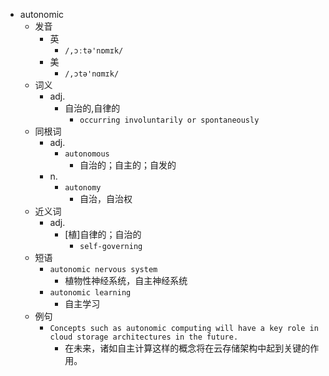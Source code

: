 - autonomic
  - 发音
    - 英
      - `/,ɔːtə'nɒmɪk/`
    - 美
      - `/,ɔtə'nɑmɪk/`
  - 词义
    - adj.
      - 自治的,自律的
        - `occurring involuntarily or spontaneously `
  - 同根词
    - adj.
      - `autonomous`
        - 自治的；自主的；自发的
    - n.
      - `autonomy`
        - 自治，自治权
  - 近义词
    - adj.
      - [植]自律的；自治的
        - `self-governing`
  - 短语
    - `autonomic nervous system`
      - 植物性神经系统，自主神经系统 
    - `autonomic learning`
      - 自主学习 
  - 例句
    - `Concepts such as autonomic computing will have a key role in cloud storage architectures in the future.`
      - 在未来，诸如自主计算这样的概念将在云存储架构中起到关键的作用。

